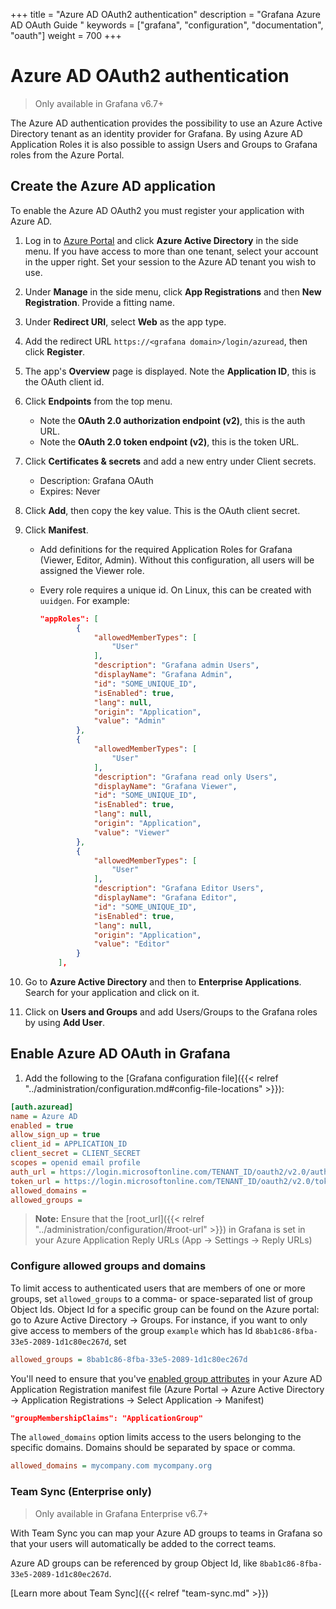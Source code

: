 +++
title = "Azure AD OAuth2 authentication"
description = "Grafana Azure AD OAuth Guide "
keywords = ["grafana", "configuration", "documentation", "oauth"]
weight = 700
+++

# Azure AD OAuth2 authentication

> Only available in Grafana v6.7+

The Azure AD authentication provides the possibility to use an Azure Active Directory tenant as an identity provider for Grafana. By using Azure AD Application Roles it is also possible to assign Users and Groups to Grafana roles from the Azure Portal.

## Create the Azure AD application

To enable the Azure AD OAuth2 you must register your application with Azure AD.

1. Log in to [Azure Portal](https://portal.azure.com) and click **Azure Active Directory** in the side menu. If you have access to more than one tenant, select your account in the upper right. Set your session to the Azure AD tenant you wish to use.

1. Under **Manage** in the side menu, click **App Registrations** and then **New Registration**. Provide a fitting name.

1. Under **Redirect URI**, select **Web** as the app type.

1. Add the redirect URL `https://<grafana domain>/login/azuread`, then click **Register**.

1. The app's **Overview** page is displayed. Note the **Application ID**, this is the OAuth client id.

1. Click **Endpoints** from the top menu.

   - Note the **OAuth 2.0 authorization endpoint (v2)**, this is the auth URL.
   - Note the **OAuth 2.0 token endpoint (v2)**, this is the token URL.

1. Click **Certificates & secrets** and add a new entry under Client secrets.
    - Description: Grafana OAuth
    - Expires: Never

1. Click **Add**, then copy the key value. This is the OAuth client secret.

1. Click **Manifest**.
   - Add definitions for the required Application Roles for Grafana (Viewer, Editor, Admin). Without this configuration, all users will be assigned the Viewer role.
   - Every role requires a unique id. On Linux, this can be created with `uuidgen`. For example:

        ```json
        "appRoles": [
        		{
        			"allowedMemberTypes": [
        				"User"
        			],
        			"description": "Grafana admin Users",
        			"displayName": "Grafana Admin",
        			"id": "SOME_UNIQUE_ID",
        			"isEnabled": true,
        			"lang": null,
        			"origin": "Application",
        			"value": "Admin"
        		},
        		{
        			"allowedMemberTypes": [
        				"User"
        			],
        			"description": "Grafana read only Users",
        			"displayName": "Grafana Viewer",
        			"id": "SOME_UNIQUE_ID",
        			"isEnabled": true,
        			"lang": null,
        			"origin": "Application",
        			"value": "Viewer"
        		},
        		{
        			"allowedMemberTypes": [
        				"User"
        			],
        			"description": "Grafana Editor Users",
        			"displayName": "Grafana Editor",
        			"id": "SOME_UNIQUE_ID",
        			"isEnabled": true,
        			"lang": null,
        			"origin": "Application",
        			"value": "Editor"
        		}
        	],
        ```

1. Go to **Azure Active Directory** and then to **Enterprise Applications**. Search for your application and click on it.

1. Click on **Users and Groups** and add Users/Groups to the Grafana roles by using **Add User**.

## Enable Azure AD OAuth in Grafana

1. Add the following to the [Grafana configuration file]({{< relref "../administration/configuration.md#config-file-locations" >}}):

```ini
[auth.azuread]
name = Azure AD
enabled = true
allow_sign_up = true
client_id = APPLICATION_ID
client_secret = CLIENT_SECRET
scopes = openid email profile
auth_url = https://login.microsoftonline.com/TENANT_ID/oauth2/v2.0/authorize
token_url = https://login.microsoftonline.com/TENANT_ID/oauth2/v2.0/token
allowed_domains =
allowed_groups =
```

> **Note:** Ensure that the [root_url]({{< relref "../administration/configuration/#root-url" >}}) in Grafana is set in your Azure Application Reply URLs (App -> Settings -> Reply URLs)

### Configure allowed groups and domains

To limit access to authenticated users that are members of one or more groups, set `allowed_groups`
to a comma- or space-separated list of group Object Ids. Object Id for a specific group can be found on the Azure portal: go to Azure Active Directory -> Groups. For instance, if you want to
only give access to members of the group `example` which has Id `8bab1c86-8fba-33e5-2089-1d1c80ec267d`, set

```ini
allowed_groups = 8bab1c86-8fba-33e5-2089-1d1c80ec267d
```

You'll need to ensure that you've [enabled group attributes](https://docs.microsoft.com/en-us/azure/active-directory/hybrid/how-to-connect-fed-group-claims#configure-the-azure-ad-application-registration-for-group-attributes) in your Azure AD Application Registration manifest file (Azure Portal -> Azure Active Directory -> Application Registrations -> Select Application -> Manifest)

```json
"groupMembershipClaims": "ApplicationGroup"
```

The `allowed_domains` option limits access to the users belonging to the specific domains. Domains should be separated by space or comma.

```ini
allowed_domains = mycompany.com mycompany.org
```

### Team Sync (Enterprise only)

>  Only available in Grafana Enterprise v6.7+

With Team Sync you can map your Azure AD groups to teams in Grafana so that your users will automatically be added to
the correct teams.

Azure AD groups can be referenced by group Object Id, like `8bab1c86-8fba-33e5-2089-1d1c80ec267d`.

[Learn more about Team Sync]({{< relref "team-sync.md" >}})
